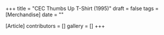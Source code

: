 +++
title = "CEC Thumbs Up T-Shirt (1995)"
draft = false
tags = [Merchandise]
date = ""

[Article]
contributors = []
gallery = []
+++